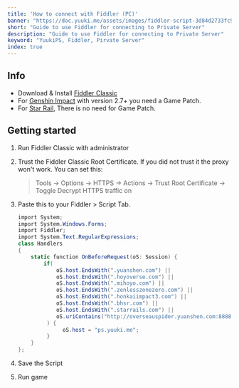 ```yaml
---
title: 'How to connect with Fiddler (PC)'
banner: "https://doc.yuuki.me/assets/images/fiddler-script-3d84d2733fc92036e75c053e780c6fd9.png"
short: "Guide to use Fiddler for connecting to Private Server"
description: "Guide to use Fiddler for connecting to Private Server"
keyword: "YuukiPS, Fiddler, Pirvate Server"
index: true
---
```


## Info

- Download & Install [Fiddler Classic](https://file2.yuuki.me/Local_EU/Project/GenshinImpact/Tool/FiddlerSetup.exe)
- For [Genshin Impact](/game/genshin-impact) with version 2.7+ you need a Game Patch.
- For [Star Rail](/game/star-rail), There is no need for Game Patch.

## Getting started

1. Run Fiddler Classic with administrator
2. Trust the Fiddler Classic Root Certificate. If you did not trust it the proxy won't work. You can set this:

   > Tools -> Options -> HTTPS -> Actions -> Trust Root Certificate -> Toggle Decrypt HTTPS traffic on

3. Paste this to your Fiddler > Script Tab.

   ```cs
   import System;
   import System.Windows.Forms;
   import Fiddler;
   import System.Text.RegularExpressions;
   class Handlers
   {
       static function OnBeforeRequest(oS: Session) {
           if(
               oS.host.EndsWith(".yuanshen.com") ||
               oS.host.EndsWith(".hoyoverse.com") ||
               oS.host.EndsWith(".mihoyo.com") ||
               oS.host.EndsWith(".zenlesszonezero.com") ||
               oS.host.EndsWith(".honkaiimpact3.com") ||
               oS.host.EndsWith(".bhsr.com") ||
               oS.host.EndsWith(".starrails.com") ||
               oS.uriContains("http://overseauspider.yuanshen.com:8888/log")
            ) {
                 oS.host = "ps.yuuki.me";
            }
       }
   };
   ```

4. Save the Script
5. Run game
